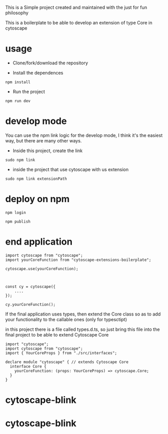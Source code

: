 This is a Simple project created and maintained with the just for fun philosophy

This is a boilerplate to be able to develop an extension of type Core in cytoscape

# usage

- Clone/fork/download the repository

- Install the dependences

```
npm install
```

- Run the project

```
npm run dev
```

# develop mode

You can use the npm link logic for the develop mode, I think it's the easiest way, but there are many other ways.

- Inside this project, create the link

```
sudo npm link
```

- inside the project that use cytoscape with us extension

```
sudo npm link extensionPath
```

# deploy on npm

```
npm login
```

```
npm publish
```

# end application

```
import cytoscape from "cytoscape";
import yourCoreFunction from "cytoscape-extensions-boilerplate";

cytoscape.use(yourCoreFunction);



const cy = cytoscape({
    ....
});

cy.yourCoreFunction();

```

If the final application uses types, then extend the Core class so as to add your functionality to the callable ones (only for typesctipt)

in this project there is a file called types.d.ts, so just bring this file into the final project to be able to extend Cytoscape Core

```
import "cytoscape";
import cytoscape from "cytoscape";
import { YourCoreProps } from "./src/interfaces";

declare module "cytoscape" { // extends Cytoscape Core
  interface Core {
    yourCoreFunction: (props: YourCoreProps) => cytoscape.Core;
  }
}
```
# cytoscape-blink
# cytoscape-blink
